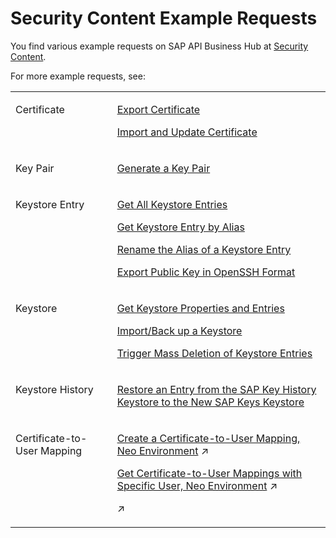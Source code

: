 <!-- loioacb89ef4d0044f74b2d82efa97aa6f8d -->

# Security Content Example Requests



You find various example requests on SAP API Business Hub at [Security Content](https://api.sap.com/api/SecurityContent).

For more example requests, see:


<table>
<tr>
<td valign="top">

Certificate



</td>
<td valign="top">

[Export Certificate](export-certificate-1133cca.md)

[Import and Update Certificate](import-and-update-certificate-be3a0b9.md)



</td>
</tr>
<tr>
<td valign="top">

Key Pair



</td>
<td valign="top">

 [Generate a Key Pair](generate-a-key-pair-4d3dd24.md) 



</td>
</tr>
<tr>
<td valign="top">

Keystore Entry



</td>
<td valign="top">

[Get All Keystore Entries](get-all-keystore-entries-2b67349.md)

[Get Keystore Entry by Alias](get-keystore-entry-by-alias-e4526db.md)

[Rename the Alias of a Keystore Entry](rename-the-alias-of-a-keystore-entry-4024577.md)

[Export Public Key in OpenSSH Format](export-public-key-in-openssh-format-dbf276e.md)



</td>
</tr>
<tr>
<td valign="top">

Keystore



</td>
<td valign="top">

[Get Keystore Properties and Entries](get-keystore-properties-and-entries-bad4cc5.md)

[Import/Back up a Keystore](import-back-up-a-keystore-bcff852.md)

[Trigger Mass Deletion of Keystore Entries](trigger-mass-deletion-of-keystore-entries-bee2744.md)



</td>
</tr>
<tr>
<td valign="top">

Keystore History



</td>
<td valign="top">

 [Restore an Entry from the SAP Key History Keystore to the New SAP Keys Keystore](restore-an-entry-from-the-sap-key-history-keystore-to-the-new-sap-keys-keystore-a0bd675.md) 



</td>
</tr>
<tr>
<td valign="top">

Certificate-to-User Mapping



</td>
<td valign="top">

[Create a Certificate-to-User Mapping, Neo Environment](https://help.sap.com/viewer/368c481cd6954bdfa5d0435479fd4eaf/Cloud/en-US/4b99156032bf4c1690a4f6885e872489.html "Create a certificate-to-user mapping.") :arrow_upper_right:

[Get Certificate-to-User Mappings with Specific User, Neo Environment](https://help.sap.com/viewer/368c481cd6954bdfa5d0435479fd4eaf/Cloud/en-US/14c77c949b2f4e658bb9faea237d2a9e.html "Get certificate-to-user mappings with a specific user.") :arrow_upper_right:

[](https://help.sap.com/viewer/51ab953548be4459bfe8539ecaeee98d/CLOUD/en-US/8a10e5abf9b8453ab161fefc6fc565ef.html "") :arrow_upper_right:



</td>
</tr>
</table>


